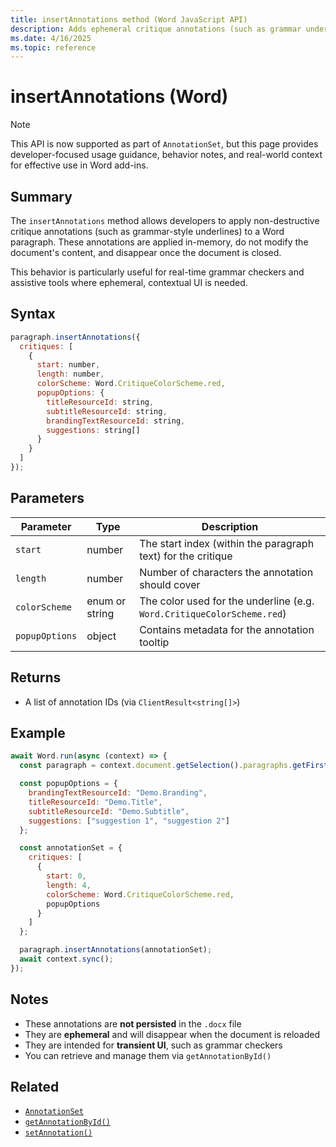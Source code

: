 ```yaml
---
title: insertAnnotations method (Word JavaScript API)
description: Adds ephemeral critique annotations (such as grammar underlines) to a paragraph in Word using Office.js.
ms.date: 4/16/2025
ms.topic: reference
---
```


# insertAnnotations (Word)

> [!NOTE]
> This API is now supported as part of `AnnotationSet`, but this page provides developer-focused usage guidance, behavior notes, and real-world context for effective use in Word add-ins.

## Summary

The `insertAnnotations` method allows developers to apply non-destructive critique annotations (such as grammar-style underlines) to a Word paragraph. These annotations are applied in-memory, do not modify the document's content, and disappear once the document is closed.

This behavior is particularly useful for real-time grammar checkers and assistive tools where ephemeral, contextual UI is needed.

## Syntax

```javascript
paragraph.insertAnnotations({
  critiques: [
    {
      start: number,
      length: number,
      colorScheme: Word.CritiqueColorScheme.red,
      popupOptions: {
        titleResourceId: string,
        subtitleResourceId: string,
        brandingTextResourceId: string,
        suggestions: string[]
      }
    }
  ]
});
```

## Parameters

| Parameter | Type     | Description |
|-----------|----------|-------------|
| `start`   | number   | The start index (within the paragraph text) for the critique |
| `length`  | number   | Number of characters the annotation should cover |
| `colorScheme` | enum or string | The color used for the underline (e.g. `Word.CritiqueColorScheme.red`) |
| `popupOptions` | object | Contains metadata for the annotation tooltip |

## Returns

- A list of annotation IDs (via `ClientResult<string[]>`)

## Example

```javascript
await Word.run(async (context) => {
  const paragraph = context.document.getSelection().paragraphs.getFirst();

  const popupOptions = {
    brandingTextResourceId: "Demo.Branding",
    titleResourceId: "Demo.Title",
    subtitleResourceId: "Demo.Subtitle",
    suggestions: ["suggestion 1", "suggestion 2"]
  };

  const annotationSet = {
    critiques: [
      {
        start: 0,
        length: 4,
        colorScheme: Word.CritiqueColorScheme.red,
        popupOptions
      }
    ]
  };

  paragraph.insertAnnotations(annotationSet);
  await context.sync();
});
```

## Notes

- These annotations are **not persisted** in the `.docx` file
- They are **ephemeral** and will disappear when the document is reloaded
- They are intended for **transient UI**, such as grammar checkers
- You can retrieve and manage them via `getAnnotationById()`

## Related

- [`AnnotationSet`](https://learn.microsoft.com/javascript/api/word/word.annotationset)
- [`getAnnotationById()`](https://learn.microsoft.com/javascript/api/word/word.document?view=word-js-preview#word-document-getannotationbyidid)
- [`setAnnotation()`](https://learn.microsoft.com/javascript/api/word/word.range?view=word-js-preview#setannotationoptions-)
